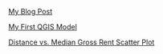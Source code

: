 [My Blog Post](blogpost1.md)

[My First QGIS Model](qgisModel.md)

[Distance vs. Median Gross Rent Scatter Plot](Graph_Distance_vs_MGR.html)
